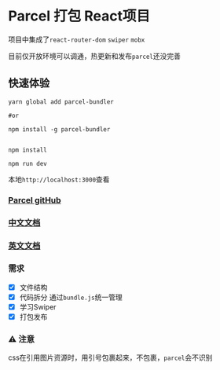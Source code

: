 # Parcel 打包 React项目

项目中集成了`react-router-dom` `swiper` `mobx`

目前仅开放环境可以调通，热更新和发布`parcel`还没完善

## 快速体验
```shell
yarn global add parcel-bundler

#or

npm install -g parcel-bundler

```
```shell

npm install

npm run dev
```

本地`http://localhost:3000`查看

### [Parcel gitHub](https://github.com/parcel-bundler/parcel)

### [中文文档](http://www.parceljs.io)

### [英文文档](https://parceljs.org/)

### 需求

- [x] 文件结构
- [x] 代码拆分 通过`bundle.js`统一管理
- [x] 学习Swiper
- [x] 打包发布

### ⚠️  注意

css在引用图片资源时，用引号包裹起来，不包裹，`parcel`会不识别